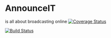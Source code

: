 # AnnounceIT
is all about broadcasting online 
[![Coverage Status](https://coveralls.io/repos/github/muchristian/AnnounceIT/badge.svg)](https://coveralls.io/github/muchristian/AnnounceIT)

[![Build Status](https://travis-ci.org/muchristian/AnnounceIT.svg?branch=develop)](https://travis-ci.org/muchristian/AnnounceIT)